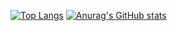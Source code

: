[![Top Langs](https://github-readme-stats.vercel.app/api/top-langs/?username=trevorcode&theme=tokyonight)](https://github.com/anuraghazra/github-readme-stats)
[![Anurag's GitHub stats](https://github-readme-stats.vercel.app/api?username=trevorcode)](https://github.com/anuraghazra/github-readme-stats)

